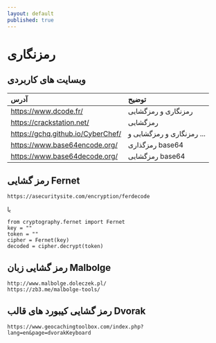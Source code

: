 ```yaml
---
layout: default
published: true
---
```


# رمزنگاری

## وبسایت های کاربردی

| آدرس | توضیح |
| :--- | :--- |
| https://www.dcode.fr/ | رمزنگاری و رمزگشایی |
| https://crackstation.net/ | رمزگشایی |
| https://gchq.github.io/CyberChef/ | رمزنگاری و رمزگشایی و ... |
| https://www.base64encode.org/ | رمزگذاری base64 |
| https://www.base64decode.org/ | رمزگشایی base64 |


## رمز گشایی Fernet

```text
https://asecuritysite.com/encryption/ferdecode
```

یا 
  
```text
from cryptography.fernet import Fernet
key = ""
token = ""
cipher = Fernet(key)
decoded = cipher.decrypt(token)
```

## رمز گشایی زبان Malbolge

```text
http://www.malbolge.doleczek.pl/
https://zb3.me/malbolge-tools/
```

## رمز گشایی کیبورد های قالب Dvorak

```text
https://www.geocachingtoolbox.com/index.php?lang=en&page=dvorakKeyboard
```
